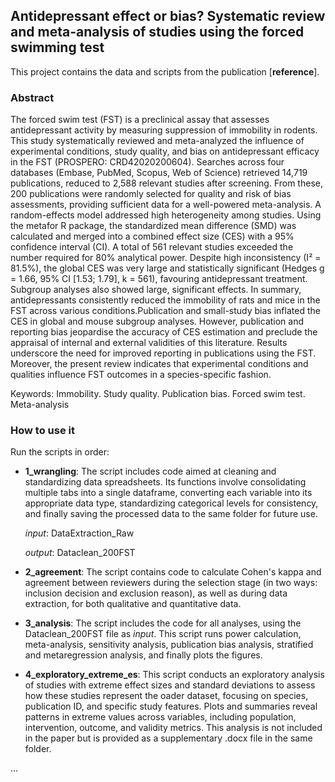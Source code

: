 <!--
---
editor_options: 
  markdown: 
    wrap: 72
---
-->

## Antidepressant effect or bias? Systematic review and meta-analysis of studies using the forced swimming test

This project contains the data and scripts from the publication
[**reference**].

### Abstract

The forced swim test (FST) is a preclinical assay that assesses antidepressant activity by measuring suppression of immobility in rodents. This study systematically reviewed and meta-analyzed the influence of experimental conditions, study quality, and bias on antidepressant efficacy in the FST (PROSPERO: CRD42020200604). Searches across four databases (Embase, PubMed, Scopus, Web of Science) retrieved 14,719 publications, reduced to 2,588 relevant studies after screening. From these, 200 publications were randomly selected for quality and risk of bias assessments, providing sufficient data for a well-powered meta-analysis. A random-effects model addressed high heterogeneity among studies. Using the metafor R package, the standardized mean difference (SMD) was calculated and merged into a combined effect size (CES) with a 95% confidence interval (CI). A total of 561 relevant studies exceeded the number required for 80% analytical power. Despite high inconsistency (I² = 81.5%), the global CES was very large and statistically significant (Hedges g = 1.66, 95% CI [1.53; 1.79], k = 561), favouring antidepressant treatment. Subgroup analyses also showed large, significant effects. In summary, antidepressants consistently reduced the immobility of rats and mice in the FST across various conditions.Publication and small-study bias inflated the CES in global and mouse subgroup analyses. However, publication and reporting bias jeopardise the accuracy of CES estimation and preclude the appraisal of internal and external validities of this literature. Results underscore the need for improved reporting in publications using the FST. Moreover, the present review indicates that experimental conditions and qualities influence FST outcomes in a species-specific fashion.

Keywords: Immobility. Study quality. Publication bias. Forced swim test. Meta-analysis 

### How to use it

Run the scripts in order:

-   **1_wrangling**: The script includes code aimed at cleaning and
    standardizing data spreadsheets. Its functions involve consolidating
    multiple tabs into a single dataframe, converting each variable into
    its appropriate data type, standardizing categorical levels for
    consistency, and finally saving the processed data to the same
    folder for future use.

    *input*: DataExtraction_Raw

    *output*: Dataclean_200FST

-   **2_agreement**: The script contains code to calculate Cohen's kappa
    and agreement between reviewers during the selection stage (in two
    ways: inclusion decision and exclusion reason), as well as during
    data extraction, for both qualitative and quantitative data.

-   **3_analysis**: The script includes the code for all analyses, using
    the Dataclean_200FST file as *input*. This script runs power
    calculation, meta-analysis, sensitivity analysis, publication bias
    analysis, stratified and metaregression analysis, and finally plots
    the figures.

-   **4_exploratory_extreme_es**: This script conducts an exploratory analysis of studies with extreme effect sizes and standard deviations to assess how these studies represent the   oader dataset, focusing on species, publication ID, and specific study features. Plots and summaries reveal patterns in extreme values across variables, including population,  intervention, outcome, and validity metrics. This analysis is not included in the paper but is provided as a supplementary .docx file in the same folder.

...
